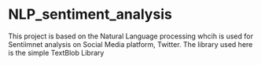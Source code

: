 # NLP_sentiment_analysis
This project is based on the Natural Language processing whcih is used for Sentiimnet analysis on Social Media platform, Twitter.
The library used here is the simple TextBlob Library
